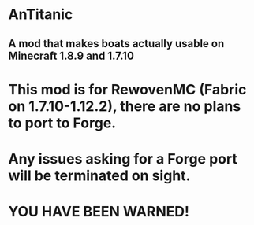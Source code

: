 # AnTitanic

## A mod that makes boats actually usable on Minecraft 1.8.9 and 1.7.10

# This mod is for RewovenMC (Fabric on 1.7.10-1.12.2), there are no plans to port to Forge.
# Any issues asking for a Forge port will be terminated on sight.
# YOU HAVE BEEN WARNED!
